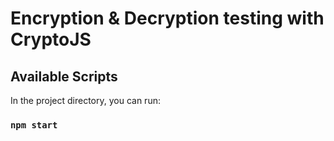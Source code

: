 # Encryption & Decryption testing with CryptoJS

## Available Scripts

In the project directory, you can run:

### `npm start`
